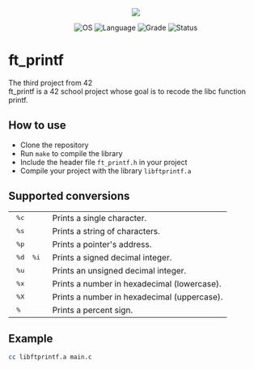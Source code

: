 <p align="center">
    <img src="https://game.42sp.org.br/static/assets/achievements/ft_printfe.png">
</p>

<p align="center">
    <img src="https://img.shields.io/badge/OS-Linux-blue" alt="OS">
    <img src="https://img.shields.io/badge/Language-C%20%7C%20C%2B%2B-orange.svg" alt="Language">
    <img src="https://img.shields.io/badge/Grade-100%2F100-brightgreen.svg" alt="Grade">
    <img src="https://img.shields.io/badge/Status-Completed-brightgreen.svg" alt="Status">
</p>

# ft_printf
The third project from 42<br>
ft_printf is a 42 school project whose goal is to recode the libc function printf.

## How to use
- Clone the repository
- Run `make` to compile the library
- Include the header file `ft_printf.h` in your project
- Compile your project with the library `libftprintf.a`

## Supported conversions
<table>
  <tr><td><kbd>&nbsp;%c&nbsp;</td><td>Prints a single character.</td></tr>
    <tr><td><kbd>&nbsp;%s&nbsp;</td><td>Prints a string of characters.</td></tr>
    <tr><td><kbd>&nbsp;%p&nbsp;</td><td>Prints a pointer's address.</td></tr>
    <tr><td><kbd>&nbsp;%d&nbsp;&nbsp;%i&nbsp;</td><td>Prints a signed decimal integer.</td></tr>
    <tr><td><kbd>&nbsp;%u&nbsp;</td><td>Prints an unsigned decimal integer.</td></tr>
    <tr><td><kbd>&nbsp;%x&nbsp;</td><td>Prints a number in hexadecimal (lowercase).</td></tr>
    <tr><td><kbd>&nbsp;%X&nbsp;</td><td>Prints a number in hexadecimal (uppercase).</td></tr>
    <tr><td><kbd>&nbsp;%&nbsp;</td><td>Prints a percent sign.</td></tr>
</table>

## Example
```bash
cc libftprintf.a main.c
```
